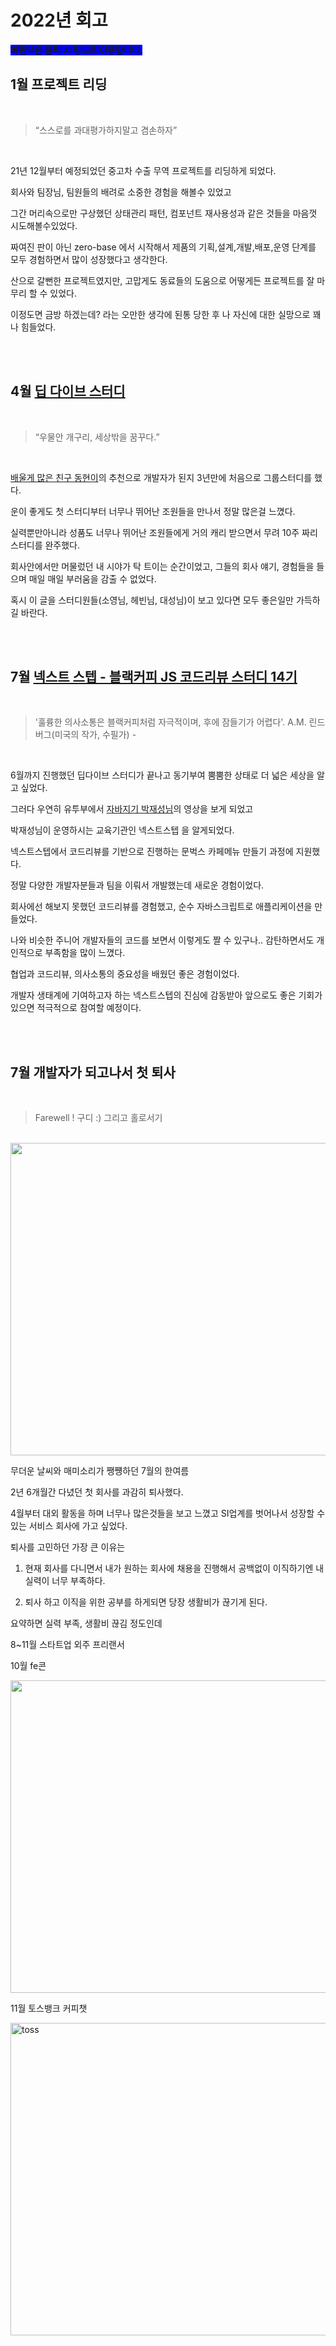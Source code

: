 # 2022년 회고

<span style="background-color:#0000FF; font-weight: 700">파란색은 클릭 시 링크로 이동합니다.</span>

## 1월 프로젝트 리딩

<br />

> “스스로를 과대평가하지말고 겸손하자”

<br />

21년 12월부터 예정되었던 중고차 수출 무역 프로젝트를 리딩하게 되었다.

회사와 팀장님, 팀원들의 배려로 소중한 경험을 해볼수 있었고

그간 머리속으로만 구상했던 상태관리 패턴, 컴포넌트 재사용성과 같은 것들을 마음껏 시도해볼수있었다.

짜여진 판이 아닌 zero-base 에서 시작해서 제품의 기획,설계,개발,배포,운영 단계를 모두 경험하면서 많이 성장했다고 생각한다.

산으로 갈뻔한 프로젝트였지만, 고맙게도 동료들의 도움으로 어떻게든 프로젝트를 잘 마무리 할 수 있었다.

이정도면 금방 하겠는데? 라는 오만한 생각에 된통 당한 후 나 자신에 대한 실망으로 꽤나 힘들었다.

<br/>
<br/>

## 4월 [딥 다이브 스터디](https://github.com/yooveloper/TIL/tree/main/%5BDEEP%20DIVE%20%EC%9E%90%EB%B0%94%EC%8A%A4%ED%81%AC%EB%A6%BD%ED%8A%B8%5D)

<br/>

> “우물안 개구리, 세상밖을 꿈꾸다.”

<br/>

[배울게 많은 친구 동현이](https://github.com/augustkang)의 추천으로 개발자가 된지 3년만에 처음으로 그룹스터디를 했다.

운이 좋게도 첫 스터디부터 너무나 뛰어난 조원들을 만나서 정말 많은걸 느꼈다.

실력뿐만아니라 성품도 너무나 뛰어난 조원들에게 거의 캐리 받으면서 무려 10주 짜리 스터디를 완주했다.

회사안에서만 머물렀던 내 시야가 탁 트이는 순간이었고, 그들의 회사 얘기, 경험들을 들으며 매일 매일 부러움을 감출 수 없었다.

혹시 이 글을 스터디원들(소영님, 헤빈님, 대성님)이 보고 있다면 모두 좋은일만 가득하길 바란다.

<br/>
<br/>

## 7월 [넥스트 스텝 - 블랙커피 JS 코드리뷰 스터디 14기](https://github.com/blackcoffee-study/moonbucks-menu)

<br/>

> '훌륭한 의사소통은 블랙커피처럼 자극적이며, 후에 잠들기가 어렵다'.
> A.M. 린드버그(미국의 작가, 수필가) -

<br/>

6월까지 진행했던 딥다이브 스터디가 끝나고 동기부여 뿜뿜한 상태로 더 넓은 세상을 알고 싶었다.

그러다 우연히 유투부에서 [자바지기 박재성님](https://www.youtube.com/@javajigi)의 영상을 보게 되었고

박재성님이 운영하시는 교육기관인 넥스트스텝 을 알게되었다.

넥스트스텝에서 코드리뷰를 기반으로 진행하는 문벅스 카페메뉴 만들기 과정에 지원했다.

정말 다양한 개발자분들과 팀을 이뤄서 개발했는데 새로운 경험이었다.

회사에선 해보지 못했던 코드리뷰를 경험했고, 순수 자바스크립트로 애플리케이션을 만들었다.

나와 비슷한 주니어 개발자들의 코드를 보면서 이렇게도 짤 수 있구나.. 감탄하면서도 개인적으로 부족함을 많이 느꼈다.

협업과 코드리뷰, 의사소통의 중요성을 배웠던 좋은 경험이었다.

개발자 생태계에 기여하고자 하는 넥스트스텝의 진심에 감동받아 앞으로도 좋은 기회가 있으면 적극적으로 참여할 예정이다.

<br/>
<br/>

## 7월 개발자가 되고나서 첫 퇴사

<br/>

> Farewell ! 구디 :) 그리고 홀로서기

<br/>

<img src="https://user-images.githubusercontent.com/103870198/210072237-021333c6-e5bb-4482-9d9d-0924c5674753.jpeg"  width="800" height="500">

<br />

무더운 날씨와 매미소리가 쨍쩅하던 7월의 한여름

2년 6개월간 다녔던 첫 회사를 과감히 퇴사했다.

4월부터 대외 활동을 하며 너무나 많은것들을 보고 느꼈고 SI업계를 벗어나서 성장할 수 있는 서비스 회사에 가고 싶었다.

퇴사를 고민하던 가장 큰 이유는

1. 현재 회사를 다니면서 내가 원하는 회사에 채용을 진행해서 공백없이 이직하기엔 내 실력이 너무 부족하다.

2. 퇴사 하고 이직을 위한 공부를 하게되면 당장 생활비가 끊기게 된다.

요약하면 실력 부족, 생활비 끊김 정도인데

8~11월 스타트업 외주 프리랜서

10월 fe콘

<img src="https://user-images.githubusercontent.com/103870198/210072484-e5c541a8-0b8d-4b23-acbe-c0f3bc8c00b0.jpeg"  width="800" height="500">

11월 토스뱅크 커피챗

<img width="800" height="500" alt="toss" src="https://user-images.githubusercontent.com/103870198/210072712-edd09b50-b8b7-4921-add1-be45b7021681.png">
